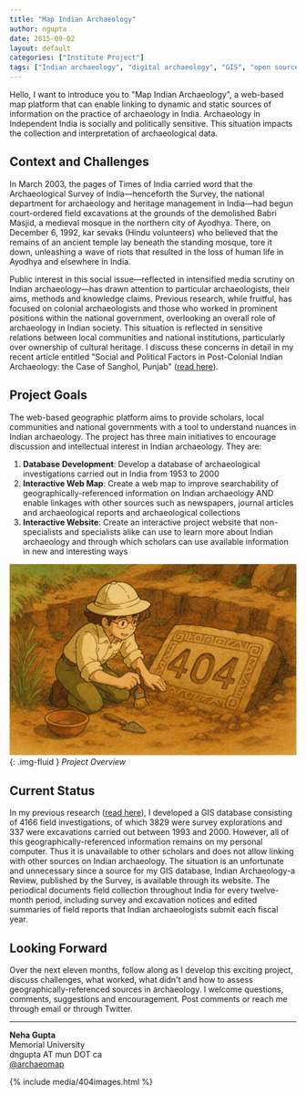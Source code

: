 ```yaml
---
title: "Map Indian Archaeology"
author: ngupta
date: 2015-09-02
layout: default
categories: ["Institute Project"]
tags: ["Indian archaeology", "digital archaeology", "GIS", "open source"]
---
```


Hello, I want to introduce you to "Map Indian Archaeology", a web-based map platform that can enable linking to dynamic and static sources of information on the practice of archaeology in India. Archaeology in Independent India is socially and politically sensitive. This situation impacts the collection and interpretation of archaeological data.

## Context and Challenges

In March 2003, the pages of Times of India carried word that the Archaeological Survey of India—henceforth the Survey, the national department for archaeology and heritage management in India—had begun court-ordered field excavations at the grounds of the demolished Babri Masjid, a medieval mosque in the northern city of Ayodhya. There, on December 6, 1992, kar sevaks (Hindu volunteers) who believed that the remains of an ancient temple lay beneath the standing mosque, tore it down, unleashing a wave of riots that resulted in the loss of human life in Ayodhya and elsewhere in India.

Public interest in this social issue—reflected in intensified media scrutiny on Indian archaeology—has drawn attention to particular archaeologists, their aims, methods and knowledge claims. Previous research, while fruitful, has focused on colonial archaeologists and those who worked in prominent positions within the national government, overlooking an overall role of archaeology in Indian society. This situation is reflected in sensitive relations between local communities and national institutions, particularly over ownership of cultural heritage. I discuss these concerns in detail in my recent article entitled "Social and Political Factors in Post-Colonial Indian Archaeology: the Case of Sanghol, Punjab" ([read here](#)).

## Project Goals

The web-based geographic platform aims to provide scholars, local communities and national governments with a tool to understand nuances in Indian archaeology. The project has three main initiatives to encourage discussion and intellectual interest in Indian archaeology. They are:

1. **Database Development**: Develop a database of archaeological investigations carried out in India from 1953 to 2000
2. **Interactive Web Map**: Create a web map to improve searchability of geographically-referenced information on Indian archaeology AND enable linkages with other sources such as newspapers, journal articles and archaeological reports and archaeological collections
3. **Interactive Website**: Create an interactive project website that non-specialists and specialists alike can use to learn more about Indian archaeology and through which scholars can use available information in new and interesting ways

![Project Overview](/images/posts/404.png){: .img-fluid }
*Project Overview*

## Current Status

In my previous research ([read here](#)), I developed a GIS database consisting of 4166 field investigations, of which 3829 were survey explorations and 337 were excavations carried out between 1993 and 2000. However, all of this geographically-referenced information remains on my personal computer. Thus it is unavailable to other scholars and does not allow linking with other sources on Indian archaeology. The situation is an unfortunate and unnecessary since a source for my GIS database, Indian Archaeology-a Review, published by the Survey, is available through its website. The periodical documents field collection throughout India for every twelve-month period, including survey and excavation notices and edited summaries of field reports that Indian archaeologists submit each fiscal year.

## Looking Forward

Over the next eleven months, follow along as I develop this exciting project, discuss challenges, what worked, what didn't and how to assess geographically-referenced sources in archaeology. I welcome questions, comments, suggestions and encouragement. Post comments or reach me through email or through Twitter.

---

**Neha Gupta**  
Memorial University  
dngupta AT mun DOT ca  
[@archaeomap](https://twitter.com/archaeomap)

{% include media/404images.html %}